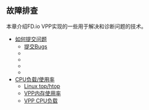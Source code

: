 ## 故障排查

本章介绍FD.io VPP实现的一些用于解决和诊断问题的技术。

* [如何提交问题]()
  - [提交Bugs]()
  - []()
  - []()
  - []()
  - []()
* [CPU负载/使用率]()
  - [Linux top/htop]()
  - [VPP内存使用率]()
  - [VPP CPU负载]()